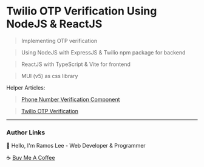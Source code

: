 # Twilio OTP Verification Using NodeJS & ReactJS

> Implementing OTP verification

> Using NodeJS with ExpressJS & Twilio npm package for backend

> ReactJS with TypeScript & Vite for frontend

> MUI (v5) as css library

Helper Articles:

> [Phone Number Verification Component](https://medium.com/swlh/creating-phone-number-verification-component-using-react-js-and-twilio-services-6a635657ecc9)

> [Twilio OTP Verification](https://medium.com/globant/twilio-otp-authentication-12002a139e38)

---

### Author Links

👋 Hello, I'm Ramos Lee - Web Developer & Programmer

☕ [Buy Me A Coffee](https://www.buymeacoffee.com/ramoslee)
